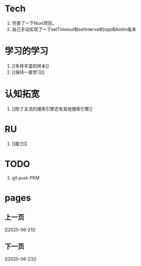 # Tech
1. 完善了一下Nuxt项目。
2. 自己手动实现了一下setTimeout和setInterval的cpp和kotlin版本

# 学习的学习
1. [[多样丰富的样本]]
2. [[保持一直学习]]

# 认知拓宽
1. [[除了主流的搜索引擎还有其他搜索引擎]]

# RU
1. [[能力]]

# TODO
1. git push PKM
# pages

## 上一页
[[2025-06-21]]

## 下一页
[[2025-06-23]]